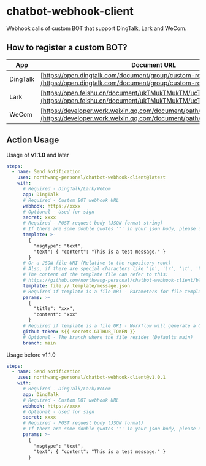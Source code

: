 # chatbot-webhook-client

Webhook calls of custom BOT that support DingTalk, Lark and WeCom.

## How to register a custom BOT?

| App      | Document URL                                                                                                                           |
| -------- | -------------------------------------------------------------------------------------------------------------------------------------- |
| DingTalk | [https://open.dingtalk.com/document/group/custom-robot-access](https://open.dingtalk.com/document/group/custom-robot-access)           |
| Lark     | [https://open.feishu.cn/document/ukTMukTMukTM/ucTM5YjL3ETO24yNxkjN](https://open.feishu.cn/document/ukTMukTMukTM/ucTM5YjL3ETO24yNxkjN) |
| WeCom    | [https://developer.work.weixin.qq.com/document/path/91770](https://developer.work.weixin.qq.com/document/path/91770)                   |

## Action Usage

Usage of **v1.1.0** and later

```yaml
steps:
  - name: Send Notification
    uses: northwang-personal/chatbot-webhook-client@latest
    with:
      # Required - DingTalk/Lark/WeCom
      app: DingTalk
      # Required - Custom BOT webhook URL
      webhook: https://xxxx
      # Optional - Used for sign
      secret: xxxx
      # Required - POST request body (JSON format string)
      # If there are some double quotes '"' in your json body, please use '\"'
      template: >-
        {
          "msgtype": "text",
          "text": { "content": "This is a test message." }
        }
      # Or a JSON file URI (Relative to the repository root)
      # Also, if there are special characters like '\n', '\r', '\t', '\f' in the JSON string, write it like this: '\\n'
      # The content of the template file can refer to this:
      # https://github.com/northwang-personal/chatbot-webhook-client/blob/master/.template/message.json
      template: file://.template/message.json
      # Required if template is a file URI - Parameters for file template (JSON format string)
      params: >-
        {
          "title": "xxx",
          "content": "xxx"
        }
      # Required if template is a file URI - Workflow will generate a GITHUB_TOKEN in secrets automatically, you can direct use "${{ secrets.GITHUB_TOKEN }}"
      github-token: ${{ secrets.GITHUB_TOKEN }}
      # Optional - The branch where the file resides (Defaults main)
      branch: main
```

Usage before v1.1.0

```yaml
steps:
  - name: Send Notification
    uses: northwang-personal/chatbot-webhook-client@v1.0.1
    with:
      # Required - DingTalk/Lark/WeCom
      app: DingTalk
      # Required - Custom BOT webhook URL
      webhook: https://xxxx
      # Optional - Used for sign
      secret: xxxx
      # Required - POST request body (JSON format)
      # If there are some double quotes '"' in your json body, please use '\"'
      params: >-
        {
          "msgtype": "text",
          "text": { "content": "This is a test message." }
        }
```

